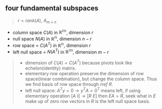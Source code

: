 ## four fundamental subspaces
> $r=rank(A)$, $A_{m\times n}$
- column space $C(A)$ in $\mathbb{R^m}$, dimension $r$
- null space $N(A)$ in $\mathbb{R^n}$, dimension $n-r$
- row space = $C(A^T)$ in $\mathbb{R^n}$, dimension $r$
- left null space = $N(A^T)$ in $\mathbb{R^m}$, dimension $m-r$
> - dimension of $C(A)=C(A^T)$ because pivots look like echelon(identity) matrix.  
> - elementary row operation preserve the dimension of row space(linear combination), but change the column space. Thus we find basis of row space through *rref* $R$.  
> - left null space: $A^Ty=0\to y^TA=0^T$ means left, if using elementary operation $[A\ I]\to [R\ E]$ then $EA=R$, seek what in $E$ make up of zero row vectors in $R$ is the left null space basis.
